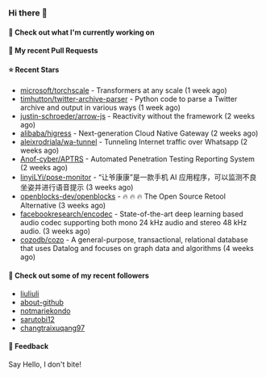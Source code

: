 ### Hi there 👋

#### 👷 Check out what I'm currently working on

#### 🔨 My recent Pull Requests


#### ⭐ Recent Stars

- [microsoft/torchscale](https://github.com/microsoft/torchscale) - Transformers at any scale (1 week ago)
- [timhutton/twitter-archive-parser](https://github.com/timhutton/twitter-archive-parser) - Python code to parse a Twitter archive and output in various ways (1 week ago)
- [justin-schroeder/arrow-js](https://github.com/justin-schroeder/arrow-js) - Reactivity without the framework (2 weeks ago)
- [alibaba/higress](https://github.com/alibaba/higress) - Next-generation Cloud Native Gateway (2 weeks ago)
- [aleixrodriala/wa-tunnel](https://github.com/aleixrodriala/wa-tunnel) - Tunneling Internet traffic over Whatsapp (2 weeks ago)
- [Anof-cyber/APTRS](https://github.com/Anof-cyber/APTRS) - Automated Penetration Testing Reporting System (2 weeks ago)
- [linyiLYi/pose-monitor](https://github.com/linyiLYi/pose-monitor) - “让爷康康”是一款手机 AI 应用程序，可以监测不良坐姿并进行语音提示 (3 weeks ago)
- [openblocks-dev/openblocks](https://github.com/openblocks-dev/openblocks) - 🔥 🔥 🔥 The Open Source Retool Alternative (3 weeks ago)
- [facebookresearch/encodec](https://github.com/facebookresearch/encodec) - State-of-the-art deep learning based audio codec supporting both mono 24 kHz audio and stereo 48 kHz audio. (3 weeks ago)
- [cozodb/cozo](https://github.com/cozodb/cozo) - A general-purpose, transactional, relational database that uses Datalog and focuses on graph data and algorithms (4 weeks ago)

#### 👯 Check out some of my recent followers

- [liuliuli](https://github.com/liuliuli)
- [about-github](https://github.com/about-github)
- [notmariekondo](https://github.com/notmariekondo)
- [sarutobi12](https://github.com/sarutobi12)
- [changtraixuqang97](https://github.com/changtraixuqang97)

#### 💬 Feedback

Say Hello, I don't bite!
